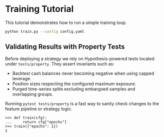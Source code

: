 # Training Tutorial

This tutorial demonstrates how to run a simple training loop.

```bash
python train.py --config config.yaml
```

## Validating Results with Property Tests

Before deploying a strategy we rely on Hypothesis-powered tests located under
``tests/property``.  They assert invariants such as:

* Backtest cash balances never becoming negative when using capped leverage.
* Position sizes respecting the configured maximum exposure.
* Purged time-series splits excluding embargoed samples and overlapping groups.

Running ``pytest tests/property`` is a fast way to sanity check changes to the
feature pipeline or strategy logic.

```{doctest}
>>> def train(cfg):
...     return cfg["epochs"]
>>> train({"epochs": 1})
1
```
